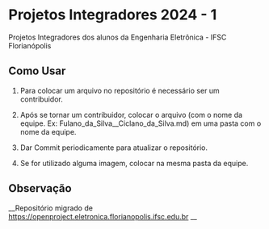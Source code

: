 # Projetos Integradores 2024 - 1

Projetos Integradores dos alunos da Engenharia Eletrônica - IFSC Florianópolis

## Como Usar

1. Para colocar um arquivo no repositório é necessário ser um contribuidor.

2. Após se tornar um contribuidor, colocar o arquivo (com o nome da equipe. Ex: Fulano_da_Silva__Ciclano_da_Silva.md) em uma pasta com o nome da equipe.

3. Dar Commit periodicamente para atualizar o repositório.

4. Se for utilizado alguma imagem, colocar na mesma pasta da equipe.

## Observação

__Repositório migrado de https://openproject.eletronica.florianopolis.ifsc.edu.br __



